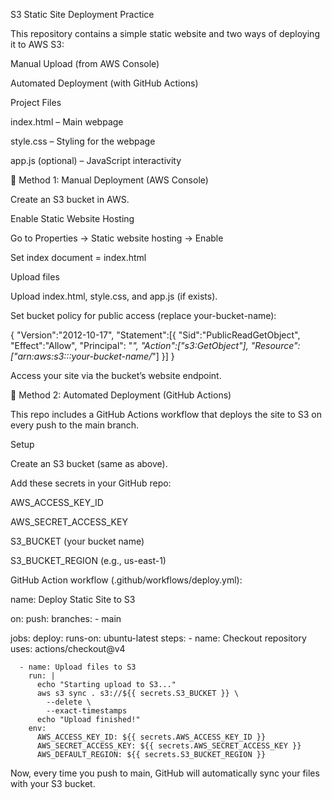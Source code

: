 S3 Static Site Deployment Practice

This repository contains a simple static website and two ways of deploying it to AWS S3:

Manual Upload (from AWS Console)

Automated Deployment (with GitHub Actions)

Project Files

index.html – Main webpage

style.css – Styling for the webpage

app.js (optional) – JavaScript interactivity

🚀 Method 1: Manual Deployment (AWS Console)

Create an S3 bucket in AWS.

Enable Static Website Hosting

Go to Properties → Static website hosting → Enable

Set index document = index.html

Upload files

Upload index.html, style.css, and app.js (if exists).

Set bucket policy for public access (replace your-bucket-name):

{
  "Version":"2012-10-17",
  "Statement":[{
    "Sid":"PublicReadGetObject",
    "Effect":"Allow",
    "Principal": "*",
    "Action":["s3:GetObject"],
    "Resource":["arn:aws:s3:::your-bucket-name/*"]
  }]
}


Access your site via the bucket’s website endpoint.

🤖 Method 2: Automated Deployment (GitHub Actions)

This repo includes a GitHub Actions workflow that deploys the site to S3 on every push to the main branch.

Setup

Create an S3 bucket (same as above).

Add these secrets in your GitHub repo:

AWS_ACCESS_KEY_ID

AWS_SECRET_ACCESS_KEY

S3_BUCKET (your bucket name)

S3_BUCKET_REGION (e.g., us-east-1)

GitHub Action workflow (.github/workflows/deploy.yml):

name: Deploy Static Site to S3

on:
  push:
    branches:
      - main

jobs:
  deploy:
    runs-on: ubuntu-latest
    steps:
      - name: Checkout repository
        uses: actions/checkout@v4

      - name: Upload files to S3
        run: |
          echo "Starting upload to S3..."
          aws s3 sync . s3://${{ secrets.S3_BUCKET }} \
            --delete \
            --exact-timestamps
          echo "Upload finished!"
        env:
          AWS_ACCESS_KEY_ID: ${{ secrets.AWS_ACCESS_KEY_ID }}
          AWS_SECRET_ACCESS_KEY: ${{ secrets.AWS_SECRET_ACCESS_KEY }}
          AWS_DEFAULT_REGION: ${{ secrets.S3_BUCKET_REGION }}


Now, every time you push to main, GitHub will automatically sync your files with your S3 bucket.
